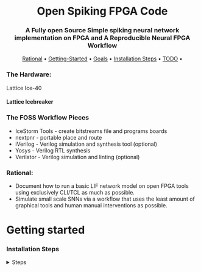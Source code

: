 <center> <h1> Open Spiking FPGA Code </h1></center>
<center> <h3> A Fully open Source Simple spiking neural network implementation on FPGA and A Reproducible Neural FPGA Workflow </h3> </center>

<p align="center">
  <a href="#Rational">Rational</a> •
  <a href="#Getting Started">Getting-Started</a> •
  <a href="#Goals">Goals</a> •
  <a href="#Installation-Steps">Installation Steps</a> •
  <a href="#TODO">TODO</a> •

  
</p>

### The Hardware: 
Lattice Ice-40
#### Lattice Icebreaker 


### The FOSS Workflow Pieces  
  
* IceStorm Tools - create bitstreams file and programs boards
* nextpnr - portable place and route
* iVerilog - Verilog simulation and synthesis tool (optional)
* Yosys - Verilog RTL synthesis
* Verilator - Verilog simulation and linting (optional)

<!---
![image](https://user-images.githubusercontent.com/7786645/165408804-49b5d01f-2d8d-4ffa-9096-e1297668351c.png)
 

[Lattice Tools](https://projectf.io/posts/building-ice40-fpga-toolchain/
https://www.twam.info/software/using-the-icebreaker-with-an-open-source-fpga-toolchain-on-os-x0  

--->


### Rational:
* Document how to run a basic LIF network model on open FPGA tools using exclusively CLI/TCL as much as possible.
* Simulate small scale SNNs via a workflow that uses the least amount of graphical tools and human manual interventions as possible.





# Getting started
### Installation Steps
<details>
<summary> Steps </summary>
  
### Step 1. * Build Prerequisites - what we need before we begin

```bash
sudo apt-get install git mercurial build-essential bison clang cmake \
                     flex gawk graphviz xdot libboost-all-dev \
                     libeigen3-dev libffi-dev libftdi-dev libgmp3-dev \
                     libmpfr-dev libncurses5-dev libmpc-dev \
                     libreadline-dev zlib1g-dev pkg-config python \
                     python3 python3-dev tcl-dev autoconf gperf \
                     qtbase5-dev libqt5opengl5-dev gnat llvm
```
### Step 2 Use Summon FPGA script to compile and make some stuff
  Installation instructions are platform dependent for Linux or WSL run:
https://github.com/russelljjarvis/summon-fpga-tools


git clone https://github.com/russelljjarvis/summon-fpga-tools.git or
wget https://github.com/russelljjarvis/summon-fpga-tools/zipball/master; unzip master
cd summon-fpga-tools
./summon-fpga-tools.sh
export PATH=~/sft/bin:$PATH
```

  
### Step 3 
sudo apt install verilator gtkwave 

### Step 4 simulate: 

</details>

# Run the simple example
```bash
yosys -p "synth_ice40 -blif out.blif" testbench.sv

arachne-pnr -d 5k out.blif -o out.asc

iceprog out.bin
```




### TODO:
- [x] LED Blink on Lattice
- [ ] verilator GTK wave verification of SNN signals
- [ ] Command line scripts lend themselves to automation, GUIs lend themselves to human intervention.
- [ ] Create an Open Source Alternative work flow for smaller neural network simulations
- [ ] Command line installation and execution of Lattice Ice Breaker for a relatively small network.

[Hardware](https://www.ebay.com.au/itm/294911341271?chn=ps&_ul=AU&_trkparms=ispr%3D1&amdata=enc%3A15VigHYHPTJy5LEioAsdn_w46&norover=1&mkevt=1&mkrid=705-139619-5960-0&mkcid=2&itemid=294911341271&targetid=1597039205993&device=c&mktype=pla&googleloc=9071706&poi=&campaignid=14475548396&mkgroupid=128101662393&rlsatarget=pla-1597039205993&abcId=9300653&merchantid=561570219&gclid=CjwKCAjwsJ6TBhAIEiwAfl4TWJV2lxIXDQSU_jsqCGkdIZW2a5OEJv8RRiyWQ4RGNXH4vBOw-hj-bBoCYd8QAvD_BwE)
